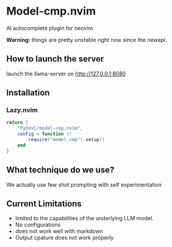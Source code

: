 # Model-cmp.nvim

AI autocomplete plugin for neovim

**Warning:** things are pretty unstable right now since the newapi.

## How to launch the server

launch the llama-server on http://127.0.0.1:8080

## Installation

### Lazy.nvim

```lua
return {
    "PyDevC/model-cmp.nvim",
    config = function ()
        require("model_cmp").setup()
    end
}
```

## What technique do we use?

We actually use few shot prompting with self experimentation

## Current Limitations

- limited to the capabilities of the underlying LLM model.
- No configurations
- does not work well with markdown
- Output cpature does not work properly
